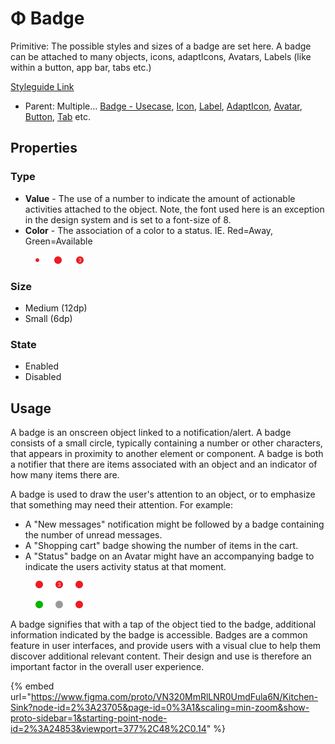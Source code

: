# Φ Badge

Primitive: The possible styles and sizes of a badge are set here. A badge can be attached to many objects, icons, adaptIcons, Avatars, Labels (like within a button, app bar, tabs etc.)

[Styleguide Link](https://zpl.io/bzxkPPA)

* Parent: Multiple... [Badge - Usecase](badge-use.md), [Icon](../icon.md), [Label](../label.md), [AdaptIcon](../adapticon/), [Avatar](../avatar/), [Button](../button/), [Tab](../tab/) etc.

## Properties

### Type

* **Value** - The use of a number to indicate the amount of actionable activities attached to the object. Note, the font used here is an exception in the design system and is set to a font-size of 8.
* **Color** - The association of a color to a status. IE. Red=Away, Green=Available

<figure><img src="../../../.gitbook/assets/Type (3).png" alt=""><figcaption></figcaption></figure>

### Size

* Medium (12dp)
* Small (6dp)

### State

* Enabled
* Disabled

## Usage

A badge is an onscreen object linked to a notification/alert. A badge consists of a small circle, typically containing a number or other characters, that appears in proximity to another element or component. A badge is both a notifier that there are items associated with an object and an indicator of how many items there are.

A badge is used to draw the user's attention to an object, or to emphasize that something may need their attention. For example:

* A "New messages" notification might be followed by a badge containing the number of unread messages.
* A "Shopping cart" badge showing the number of items in the cart.
* A "Status" badge on an Avatar might have an accompanying badge to indicate the users activity status at that moment.



<figure><img src="../../../.gitbook/assets/Usecase.png" alt=""><figcaption></figcaption></figure>

A badge signifies that with a tap of the object tied to the badge, additional information indicated by the badge is accessible. Badges are a common feature in user interfaces, and provide users with a visual clue to help them discover additional relevant content. Their design and use is therefore an important factor in the overall user experience.

{% embed url="https://www.figma.com/proto/VN320MmRlLNR0UmdFula6N/Kitchen-Sink?node-id=2%3A23705&page-id=0%3A1&scaling=min-zoom&show-proto-sidebar=1&starting-point-node-id=2%3A24853&viewport=377%2C48%2C0.14" %}
